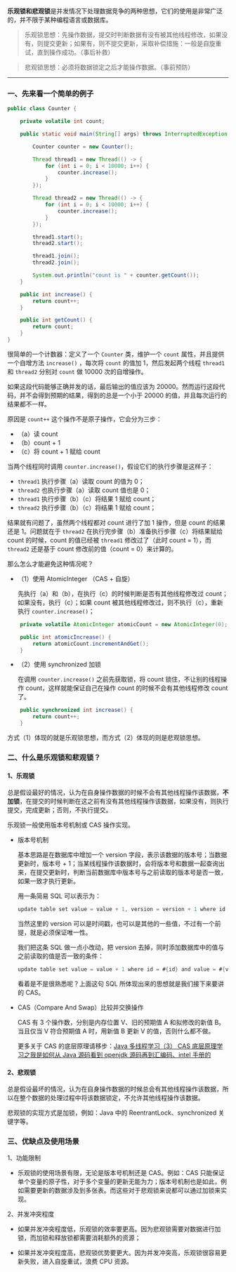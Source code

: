 

**乐观锁和悲观锁**是并发情况下处理数据竞争的两种思想，它们的使用是非常广泛的，并不限于某种编程语言或数据库。

>乐观锁思想：先操作数据，提交时判断数据有没有被其他线程修改，如果没有，则提交更新；如果有，则不提交更新，采取补偿措施：一般是自旋重试，直到操作成功。（事后补救）

>悲观锁思想：必须将数据锁定之后才能操作数据。（事前预防）

---

### 一、先来看一个简单的例子

```java
public class Counter {

    private volatile int count;

    public static void main(String[] args) throws InterruptedException {

        Counter counter = new Counter();

        Thread thread1 = new Thread(() -> {
            for (int i = 0; i < 10000; i++) {
                counter.increase();
            }
        });

        Thread thread2 = new Thread(() -> {
            for (int i = 0; i < 10000; i++) {
                counter.increase();
            }
        });

        thread1.start();
        thread2.start();

        thread1.join();
        thread2.join();

        System.out.println("count is " + counter.getCount());
    }

    public int increase() {
        return count++;
    }

    public int getCount() {
        return count;
    }
}
```

很简单的一个计数器：定义了一个 `Counter` 类，维护一个 `count` 属性，并且提供一个自增方法 `increase()` ，每次将 `count` 的值加 1，然后发起两个线程 `thread1` 和 `thread2` 分别对 `count` 做 10000 次的自增操作。

如果这段代码能够正确并发的话，最后输出的值应该为 20000。然而运行这段代码，并不会得到预期的结果，得到的总是一个小于 20000 的值，并且每次运行的结果都不一样。

原因是 `count++` 这个操作不是原子操作，它会分为三步：

- （a）读 count
- （b）count + 1
- （c）将 count + 1 赋给 count

当两个线程同时调用 `counter.increase()`，假设它们的执行步骤是这样子：

-  `thread1` 执行步骤（a）读取 count 的值为 0；
-  `thread2` 也执行步骤（a）读取 count 值也是 0；
-  `thread1` 执行步骤（b）（c）将结果 1 赋给 count；
-  `thread2` 执行步骤（b）（c）将结果 1 赋给 count；

结果就有问题了，虽然两个线程都对 count 进行了加 1 操作，但是 count 的结果还是 1。问题就在于 `thread2` 在执行完步骤（b）准备执行步骤（c）将结果赋给 count 的时候，count 的值已经被 `thread1` 修改过了（此时 count = 1），而 `thread2` 还是基于 count 修改前的值（count = 0）来计算的。

那么怎么才能避免这种情况呢？

- （1）使用 AtomicInteger （CAS + 自旋）

	先执行（a）和（b），在执行（c）的时候判断是否有其他线程修改过 count；如果没有，执行（c）；如果 count 被其他线程修改过，则不执行（c），重新执行 `counter.increase()`；

```java
    private volatile AtomicInteger atomicCount = new AtomicInteger(0);

    public int atomicIncrease() {
        return atomicCount.incrementAndGet();
    }
```

- （2）使用 synchronized 加锁

	在调用 `counter.increase()` 之前先获取锁，将 count 锁住，不让别的线程操作 count，这样就能保证自己在操作 count 的时候不会有其他线程修改 count 了。

```java
	public synchronized int increase() {
	    return count++;
	}
```

方式（1）体现的就是乐观锁思想，而方式（2）体现的则是悲观锁思想。

### 二、什么是乐观锁和悲观锁？
#### 1、乐观锁

总是假设最好的情况，认为在自身操作数据的时候不会有其他线程操作该数据，**不加锁**，在提交的时候判断在这之前有没有其他线程操作该数据，如果没有，则执行提交，完成更新；否则，不执行提交。

乐观锁一般使用版本号机制或 CAS 操作实现。

- 版本号机制

	基本思路是在数据库中增加一个 version 字段，表示该数据的版本号；当数据更新时，版本号 + 1；当某线程操作该数据时，会将版本号和数据一起查询出来，在提交更新时，判断当前数据库中版本号与之前读取的版本号是否一致，如果一致才执行更新。
	
	用一条简易 SQL 可以表示为：
	
	```java
	update table set value = value + 1, version = version + 1 where id = #{id} and version = #{version};
	```
	当然这里的 version 可以是时间戳，也可以是其他的一些值，不过有一个前提，就是必须保证唯一性。
	
	我们把这条 SQL 做一点小改动，把 version 去掉，同时添加数据库中的值与之前读取的值是否一致的条件：
	
	```java
	update table set value = value + 1 where id = #{id} and value = #{value};
	```

	看着是不是很熟悉呢？上面这句 SQL 所体现出来的思想就是我们接下来要讲的 CAS。
	
- CAS（Compare And Swap）比较并交换操作
	
	CAS 有 3 个操作数，分别是内存位置 V、旧的预期值 A 和拟修改的新值 B。当且仅当 V 符合预期值 A 时，用新值 B 更新 V 的值，否则什么都不做。
	
	更多关于 CAS 的底层原理请移步：[Java 多线程学习（3） CAS 底层原理学习之我是如何从 Java 源码看到 openjdk 源码再到汇编码、intel 手册的](https://blog.csdn.net/haihui_yang/article/details/103739482)	

#### 2、悲观锁

总是假设最坏的情况，认为在自身操作数据的时候总会有其他线程操作该数据，所以在整个数据的处理过程中将该数据锁定，不允许其他线程操作该数据。

悲观锁的实现方式是加锁，例如：Java 中的 ReentrantLock、synchronized 关键字等。

### 三、优缺点及使用场景

1、功能限制

- 乐观锁的使用场景有限，无论是版本号机制还是 CAS。例如：CAS 只能保证单个变量的原子性，对于多个变量的更新无能为力；版本号机制也是如此，例如需要更新的数据涉及到多张表。而这些对于悲观锁来说都可以通过加锁来实现。

2、并发冲突程度

- 如果并发冲突程度低，乐观锁的效率要更高。因为悲观锁需要对数据进行加锁，而加锁和释放锁都需要消耗额外的资源；

- 如果并发冲突程度高，悲观锁优势要更大。因为并发冲突高，乐观锁很容易更新失败，进入自旋重试，浪费 CPU 资源。